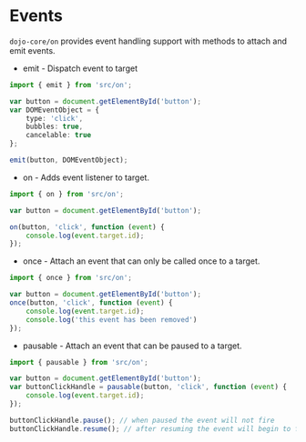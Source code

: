 # Events

`dojo-core/on` provides event handling support with methods to attach and emit events.

* emit - Dispatch event to target
```ts
import { emit } from 'src/on';

var button = document.getElementById('button');
var DOMEventObject = {
	type: 'click',
	bubbles: true,
	cancelable: true
};

emit(button, DOMEventObject);

```
* on - Adds event listener to target.
```ts
import { on } from 'src/on';

var button = document.getElementById('button');

on(button, 'click', function (event) {
	console.log(event.target.id);
});

```
* once - Attach an event that can only be called once to a target.
```ts
import { once } from 'src/on';

var button = document.getElementById('button');
once(button, 'click', function (event) {
	console.log(event.target.id);
	console.log('this event has been removed')
});

```
* pausable - Attach an event that can be paused to a target.
```ts
import { pausable } from 'src/on';

var button = document.getElementById('button');
var buttonClickHandle = pausable(button, 'click', function (event) {
	console.log(event.target.id);
});

buttonClickHandle.pause(); // when paused the event will not fire
buttonClickHandle.resume(); // after resuming the event will begin to fire again if triggered

```
